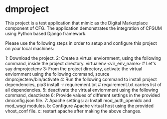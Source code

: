 # dmproject

This project is a test application that mimic as the Digital Marketplace component of CFG. The application demonstrates the integration of CFGUM using Python based Django framework. 

Please use the following steps in order to setup and configure this project on your local machines:

1: Download the project.
2: Create a virtual enviornment, using the following command, inside the project directory.
	virtualenv <vir_env_name>  # Let's say dmprojectenv
3: From the project directory, activate the virtual enviornment using the following command,
	source dmprojectenv/bin/activate
4: Run the following command to install project dependencies,
	pip3 install -r requirement.txt  # requirement.txt carries list of all dependencies.
5: deactivate the virtual enviornment using the following command,
	deactivate
6: Provide values of different settings in the provided dmconfig.json file.
7: Apache settings:
    a: Install mod_auth_openidc and mod_wsgi modules.
    b: Configure Apache virtual host using the provided vhost_conf file.
    c: restart apache after making the above changes.